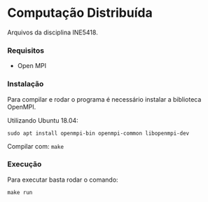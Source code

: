 # Computação Distribuída
Arquivos da disciplina INE5418.

### Requisitos
- Open MPI

### Instalação
Para compilar e rodar o programa é necessário instalar a biblioteca OpenMPI.

Utilizando Ubuntu 18.04:

`sudo apt install openmpi-bin openmpi-common libopenmpi-dev`

Compilar com: `make`

### Execução

Para executar basta rodar o comando:

`make run`

